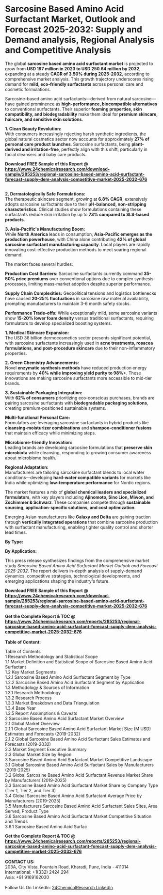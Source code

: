 <h1>Sarcosine Based Amino Acid Surfactant Market, Outlook and Forecast 2025-2032: Supply and Demand analysis, Regional Analysis and Competitive Analysis</h1><p>The global <strong>sarcosine based amino acid surfactant market</strong> is projected to grow from <strong>USD 197 million in 2023 to USD 250.64 million by 2032</strong>, expanding at a steady <strong>CAGR of 3.50% during 2025-2032</strong>, according to comprehensive market analysis. This growth trajectory underscores rising demand for <strong>mild, eco-friendly surfactants</strong> across personal care and cosmetic formulations.</p><p>Sarcosine-based amino acid surfactants—derived from natural sarcosine—have gained prominence as <strong>high-performance, biocompatible alternatives</strong> to conventional surfactants. Their superior <strong>foaming properties, skin compatibility, and biodegradability</strong> make them ideal for <strong>premium skincare, haircare, and sensitive skin solutions</strong>.</p><p><strong>1. Clean Beauty Revolution:</strong><br>
With consumers increasingly rejecting harsh synthetic ingredients, the global natural cosmetics sector now accounts for approximately <strong>27% of personal care product launches</strong>. Sarcosine surfactants, being <strong>plant-derived and irritation-free</strong>, perfectly align with this shift, particularly in facial cleansers and baby care products.</p><div><b>Download FREE Sample of this Report @ 
            <a href="https://www.24chemicalresearch.com/download-sample/285253/regional-sarcosine-based-amino-acid-surfactant-forecast-supply-dem-analysis-competitive-market-2025-2032-676">
            https://www.24chemicalresearch.com/download-sample/285253/regional-sarcosine-based-amino-acid-surfactant-forecast-supply-dem-analysis-competitive-market-2025-2032-676</a></b></div><br><p><strong>2. Dermatologically Safe Formulations:</strong><br>
The therapeutic skincare segment, growing at <strong>6.8% CAGR</strong>, extensively adopts sarcosine surfactants due to their <strong>pH-balanced, non-stripping characteristics</strong>. Clinical studies show formulations containing these surfactants reduce skin irritation by up to <strong>73% compared to SLS-based products</strong>.</p><p><strong>3. Asia-Pacific's Manufacturing Boom:</strong><br>
While <strong>North America</strong> leads in consumption, <strong>Asia-Pacific emerges as the production powerhouse</strong>, with China alone contributing <strong>42% of global sarcosine surfactant manufacturing capacity</strong>. Local players are rapidly innovating cost-effective production methods to meet soaring regional demand.</p><p>The market faces several hurdles:</p><p><strong>Production Cost Barriers:</strong> Sarcosine surfactants currently command <strong>35-50% price premiums</strong> over conventional options due to complex synthesis processes, limiting mass-market adoption despite superior performance.</p><p><strong>Supply Chain Complexities:</strong> Geopolitical tensions and logistics bottlenecks have caused <strong>20-25% fluctuations</strong> in sarcosine raw material availability, prompting manufacturers to maintain 3-6 month safety stocks.</p><p><strong>Performance Trade-offs:</strong> While exceptionally mild, some sarcosine variants show <strong>15-20% lower foam density</strong> versus traditional surfactants, requiring formulators to develop specialized boosting systems.</p><p><strong>1. Medical Skincare Expansion:</strong><br>
The USD 38 billion dermocosmetics sector presents significant potential, with sarcosine surfactants increasingly used in <strong>acne treatments, rosacea formulations, and post-procedure skincare</strong> due to their non-inflammatory properties.</p><p><strong>2. Green Chemistry Advancements:</strong><br>
Novel <strong>enzymatic synthesis methods</strong> have reduced production energy requirements by <strong>40% while improving yield purity to 98%+</strong>. These innovations are making sarcosine surfactants more accessible to mid-tier brands.</p><p><strong>3. Sustainable Packaging Integration:</strong><br>
With <strong>62% of consumers</strong> prioritizing eco-conscious purchases, brands are pairing sarcosine surfactants with <strong>biodegradable packaging solutions</strong>, creating premium-positioned sustainable systems.</p><p><strong>Multi-functional Personal Care:</strong><br>
    Formulators are leveraging sarcosine surfactants in hybrid products like <strong>cleansing-moisturizer combinations</strong> and <strong>shampoo-conditioner fusions</strong> that maintain efficacy while minimizing steps.</p><p><strong>Microbiome-friendly Innovation:</strong><br>
    Leading brands are developing sarcosine formulations that <strong>preserve skin microbiota</strong> while cleansing, responding to growing consumer awareness about microbiome health.</p><p><strong>Regional Adaptation:</strong><br>
    Manufacturers are tailoring sarcosine surfactant blends to local water conditions—developing <strong>hard-water compatible variants</strong> for markets like India while optimizing <strong>low-temperature performance</strong> for Nordic regions.</p><p>The market features a mix of <strong>global chemical leaders and specialized formulators</strong>, with key players including <strong>Ajinomoto, Sino Lion, Miwon, and Zschimmer &amp; Schwarz</strong>. These companies compete through <strong>sustainable sourcing, application-specific solutions, and cost optimization</strong>.</p><p>Emerging Asian manufacturers like <strong>Galaxy and Delta</strong> are gaining traction through <strong>vertically integrated operations</strong> that combine sarcosine production with surfactant manufacturing, enabling tighter quality control and shorter lead times.</p><p><strong>By Type:</strong></p><p><strong>By Application:</strong></p><p>This press release synthesizes findings from the comprehensive market study <em>Sarcosine Based Amino Acid Surfactant Market Outlook and Forecast 2025-2032</em>. The report delivers in-depth analysis of supply-demand dynamics, competitive strategies, technological developments, and emerging applications shaping the industry's future.</p><div><b>Download FREE Sample of this Report @ 
            <a href="https://www.24chemicalresearch.com/download-sample/285253/regional-sarcosine-based-amino-acid-surfactant-forecast-supply-dem-analysis-competitive-market-2025-2032-676">
            https://www.24chemicalresearch.com/download-sample/285253/regional-sarcosine-based-amino-acid-surfactant-forecast-supply-dem-analysis-competitive-market-2025-2032-676</a></b></div><br><div><b>Get the Complete Report & TOC @ 
            <a href="https://www.24chemicalresearch.com/reports/285253/regional-sarcosine-based-amino-acid-surfactant-forecast-supply-dem-analysis-competitive-market-2025-2032-676">
            https://www.24chemicalresearch.com/reports/285253/regional-sarcosine-based-amino-acid-surfactant-forecast-supply-dem-analysis-competitive-market-2025-2032-676</a></b></div><br>
            <b>Table of Content:</b><p>Table of Contents<br />
1 Research Methodology and Statistical Scope<br />
1.1 Market Definition and Statistical Scope of Sarcosine Based Amino Acid Surfactant<br />
1.2 Key Market Segments<br />
1.2.1 Sarcosine Based Amino Acid Surfactant Segment by Type<br />
1.2.2 Sarcosine Based Amino Acid Surfactant Segment by Application<br />
1.3 Methodology & Sources of Information<br />
1.3.1 Research Methodology<br />
1.3.2 Research Process<br />
1.3.3 Market Breakdown and Data Triangulation<br />
1.3.4 Base Year<br />
1.3.5 Report Assumptions & Caveats<br />
2 Sarcosine Based Amino Acid Surfactant Market Overview<br />
2.1 Global Market Overview<br />
2.1.1 Global Sarcosine Based Amino Acid Surfactant Market Size (M USD) Estimates and Forecasts (2019-2032)<br />
2.1.2 Global Sarcosine Based Amino Acid Surfactant Sales Estimates and Forecasts (2019-2032)<br />
2.2 Market Segment Executive Summary<br />
2.3 Global Market Size by Region<br />
3 Sarcosine Based Amino Acid Surfactant Market Competitive Landscape<br />
3.1 Global Sarcosine Based Amino Acid Surfactant Sales by Manufacturers (2019-2025)<br />
3.2 Global Sarcosine Based Amino Acid Surfactant Revenue Market Share by Manufacturers (2019-2025)<br />
3.3 Sarcosine Based Amino Acid Surfactant Market Share by Company Type (Tier 1, Tier 2, and Tier 3)<br />
3.4 Global Sarcosine Based Amino Acid Surfactant Average Price by Manufacturers (2019-2025)<br />
3.5 Manufacturers Sarcosine Based Amino Acid Surfactant Sales Sites, Area Served, Product Type<br />
3.6 Sarcosine Based Amino Acid Surfactant Market Competitive Situation and Trends<br />
3.6.1 Sarcosine Based Amino Acid Surfac</p><div><b>Get the Complete Report & TOC @ 
            <a href="https://www.24chemicalresearch.com/reports/285253/regional-sarcosine-based-amino-acid-surfactant-forecast-supply-dem-analysis-competitive-market-2025-2032-676">
            https://www.24chemicalresearch.com/reports/285253/regional-sarcosine-based-amino-acid-surfactant-forecast-supply-dem-analysis-competitive-market-2025-2032-676</a></b></div><br><b>CONTACT US:</b><br>
            203A, City Vista, Fountain Road, Kharadi, Pune, India - 411014<br>
            International: +1(332) 2424 294<br>
            Asia: +91 9169162030 <br><br>
            Follow Us On LinkedIn: <a href="https://www.linkedin.com/company/24chemicalresearch/">24ChemicalResearch LinkedIn</a>